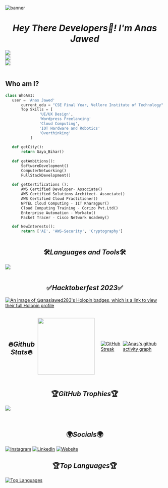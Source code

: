 <!-- --------------------------------------------------------------------------------------------------------------------------------------------- -->
![banner](https://github.com/anasjawed283/anasjawed283/assets/103234658/a0d4f62c-d341-4de4-9dce-2daf65e0643b)
<!-- --------------------------------------------------------------------------------------------------------------------------------------------- -->

<div id="header" align="center">
  <h1><i>Hey There Developers👋! I'm <b>Anas Jawed</b></i></h1>
</div>

<!-- --------------------------------------------------------------------------------------------------------------------------------------------- -->
<div align="center">
  <img src="https://komarev.com/ghpvc/?username=anasjawed283&style=flat-square&color=yellow" style="margin: 0 auto; display: block;" />
  <img src="https://img.shields.io/github/stars/anasjawed283?affiliations=OWNER&color=%23FFFF00&label=github%20stars&logo=github&logoColor=%23fffFF&style=flat" style="margin: 0 auto; display: block;" />
  <img src="https://img.shields.io/github/followers/anasjawed283?affiliations=OWNER&color=%23FFFF00&label=github%20followers&logo=github&logoColor=%23fffFF&style=flat" style="margin: 0 auto; display: block;" />

</div>

<!-- --------------------------------------------------------------------------------------------------------------------------------------------- -->
<br>

 ## Who am I?
 ```python
 class WhoAmI:
 	user = 'Anas Jawed'
		current_edu = "CSE Final Year, Vellore Institute of Technology"
		Top Skills = [
				'UI/UX Design',
				'Wordpress Freelancing'
				'Cloud Computing',
				'IOT Hardware and Robotics'
				'Overthinking'
			]
	
	def getCity():
		return Gaya_Bihar()
	
	def getAmbitions():
		SoftwareDevelopment()
		ComputerNetworking()
		FullStackDevelopment()
		
    def getCertifications ():
	    AWS Certified Developer- Associate()
	    AWS Certified Solutions Architect- Associate()
        AWS Certified Cloud Practitioner()
        NPTEL Cloud Computing - IIT Kharagpur()
        Cloud Computing Training - Corizo Pvt.Ltd()
        Enterprise Automation - Workato()
        Packet Tracer - Cisco Network Academy()

    def NewInterests():
        return ['AI', 'AWS-Security', 'Cryptography']
		
 ```

<!-- --------------------------------------------------------------------------------------------------------------------------------------------- -->

<h2 align='center'>🛠️<i>Languages and Tools</i>🛠️</h2>
  <a href="https://skillicons.dev" align="center">
    <img align="center" src="https://skillicons.dev/icons?i=html,css,js,typescript,react,tailwind,bootstrap,nextjs,git,github,aws,azure,wordpress,figma,vercel,c,cpp,java,python,r,linux,ubuntu,ros,octave,autocad,arduino,matlab" /></a>
<br>
<!-- --------------------------------------------------------------------------------------------------------------------------------------------- -->
<br>
<h2 align='center'>✅<i>Hacktoberfest 2023</i>✅</h2>

[![An image of @anasjawed283's Holopin badges, which is a link to view their full Holopin profile](https://holopin.me/anasjawed283)](https://holopin.io/@anasjawed283)

<!-- --------------------------------------------------------------------------------------------------------------------------------------------- -->
<br>
<div style="display: flex; align-items: center; justify-content: center;">
<h2 align='center'>🔥<i>Github Stats</i>🔥</h2>
  <div style="text-align: center; margin-right: 20px;">
    <a href="https://github.com/anasjawed283">
      <img height="180em" src="https://github-readme-stats-eight-theta.vercel.app/api?username=anasjawed283&show_icons=true&theme=dark&background=000000&include_all_commits=true&count_private=true"/>
    </a>
  </div>
  

  <div>
    <a href="https://git.io/streak-stats">
      <img src="http://github-readme-streak-stats.herokuapp.com?user=anasjawed283&theme=dark&background=000000" alt="GitHub Streak">
    </a>
  </div>

  [![Anas's github activity graph](https://github-readme-activity-graph.vercel.app/graph?username=anasjawed283&theme=react-dark)](https://github.com/anasjawed283/github-readme-activity-graph)

</div>
<br>
<!-- --------------------------------------------------------------------------------------------------------------------------------------------- -->
<h2 align='center'>🏆<i>GitHub Trophies</i>🏆</h2>


![](https://github-profile-trophy.vercel.app/?username=anasjawed283&theme=gitdimmed&no-frame=false&no-bg=false&margin-w=4)


<!-- --------------------------------------------------------------------------------------------------------------------------------------------- -->

<br>
<h2 align='center'>🌍<i>Socials</i>🌍</h2>

  [![Instagram](https://img.shields.io/badge/Instagram-%23E4405F.svg?logo=Instagram&logoColor=white)](https://instagram.com/anas_jawed9484)
  [![LinkedIn](https://img.shields.io/badge/LinkedIn-%230077B5.svg?logo=linkedin&logoColor=white)](https://www.linkedin.com/in/anas-jawed283/)
  [![Website](https://img.shields.io/badge/Website-%23800080.svg?logo=Gmail&logoColor=white)](https://anasjawed283.github.io)

<!-- --------------------------------------------------------------------------------------------------------------------------------------------- -->

  

  
  
<!--

<h3><b>Visitors:</b></h3>

![Visitor Count](https://profile-counter.glitch.me/{anasjawed283}/count.svg)


<div id="badges" align="center">
  <a href="https://github.com/anasjawed283/anasjawed283/discussions/1">
    <img src="https://img.shields.io/badge/Click Here For Discussions And To Ask Questions-black?style=for-the-badge&logo=github&logoColor=white" alt="github Badge"/>
  </a>
</div>
-->
<!--<h3><b>🔥Top Repositories:🔥</b></h3>

[![Readme Card](https://github-readme-stats.vercel.app/api/pin/?username=anasjawed283&repo=R-Programming)](https://github.com/anasjawed283/R-Programming)
  
[![Readme Card](https://github-readme-stats.vercel.app/api/pin/?username=anasjawed283&repo=LearnSQL)](https://github.com/anasjawed283/LearnSQL)
  
[![Readme Card](https://github-readme-stats.vercel.app/api/pin/?username=anasjawed283&repo=Data-Structures)](https://github.com/anasjawed283/Data-Structures)

[![Readme Card](https://github-readme-stats.vercel.app/api/pin/?username=anasjawed283&repo=Codeforces-Solutions)](https://github.com/anasjawed283/CodeForces-Solutions)
  
[![Readme Card](https://github-readme-stats.vercel.app/api/pin/?username=anasjawed283&repo=IOT-Projects)](https://github.com/anasjawed283/IOT-Projects)
  
[![Readme Card](https://github-readme-stats.vercel.app/api/pin/?username=anasjawed283&repo=WebDevFreeWebsiteCodes)](https://github.com/anasjawed283/WebDevFreeWebsiteCodes)
  
[![Readme Card](https://github-readme-stats.vercel.app/api/pin/?username=anasjawed283&repo=Assembly-Microprocessors)](https://github.com/anasjawed283/Assembly-Microprocessors)

[![Readme Card](https://github-readme-stats.vercel.app/api/pin/?username=anasjawed283&repo=Assembly-Microprocessors)](https://github.com/anasjawed283/Assembly-Microprocessors)

[![Readme Card](https://github-readme-stats.vercel.app/api/pin/?username=anasjawed283&repo=Java-Exam-Codes)](https://github.com/anasjawed283/Java-Exam-Codes)
  
[![Readme Card](https://github-readme-stats.vercel.app/api/pin/?username=anasjawed283&repo=Open-For-All)](https://github.com/anasjawed283/Open-For-All)
  
[![Readme Card](https://github-readme-stats.vercel.app/api/pin/?username=anasjawed283&repo=Computer-Networks)](https://github.com/anasjawed283/Computer-Networks)
-->

<h2 align='center'>🏆<i>Top Languages</i>🏆</h2>


<a href="https://github.com/anasjawed283" align="left"><img src="https://github-readme-stats.vercel.app/api/top-langs/?username=anasjawed283&langs_count=10&title_color=14b8a6&text_color=ffffff&icon_color=0891b2&bg_color=1c1917&hide_border=true&locale=en&custom_title=Top%20%Languages" alt="Top Languages" /></a>
